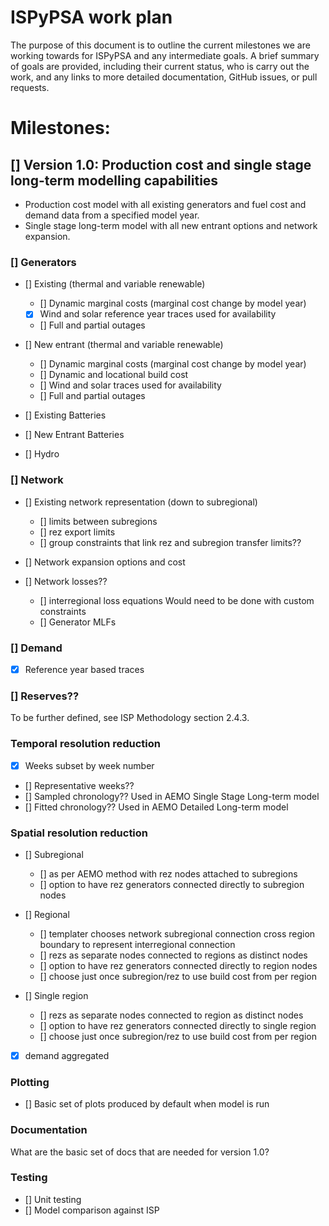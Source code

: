 # ISPyPSA work plan

The purpose of this document is to outline the current milestones we are working towards for ISPyPSA and any 
intermediate goals. A brief summary of goals are provided, including their current status, who is carry out the work,
and any links to more detailed documentation, GitHub issues, or pull requests.

# Milestones:

## [] Version 1.0: Production cost and single stage long-term modelling capabilities

- Production cost model with all existing generators and fuel cost and demand data from a specified model year.
- Single stage long-term model with all new entrant options and network expansion.

### [] Generators 

- [] Existing (thermal and variable renewable)
  - [] Dynamic marginal costs (marginal cost change by model year)
  - [x] Wind and solar reference year traces used for availability
  - [] Full and partial outages 

- [] New entrant (thermal and variable renewable)
  - [] Dynamic marginal costs (marginal cost change by model year)
  - [] Dynamic and locational build cost
  - [] Wind and solar traces used for availability
  - [] Full and partial outages 

- [] Existing Batteries

- [] New Entrant Batteries

- [] Hydro

### [] Network

- [] Existing network representation (down to subregional)
  - [] limits between subregions
  - [] rez export limits
  - [] group constraints that link rez and subregion transfer limits??
  
- [] Network expansion options and cost

- [] Network losses??
  - [] interregional loss equations
    Would need to be done with custom constraints 
  - [] Generator MLFs

### [] Demand

- [x] Reference year based traces

### [] Reserves??

To be further defined, see ISP Methodology section 2.4.3.

### Temporal resolution reduction

- [x] Weeks subset by week number
- [] Representative weeks??
- [] Sampled chronology??
  Used in AEMO Single Stage Long-term model
- [] Fitted chronology??
  Used in AEMO Detailed Long-term model

### Spatial resolution reduction

- [] Subregional
  - [] as per AEMO method with rez nodes attached to subregions
  - [] option to have rez generators connected directly to subregion nodes
  
- [] Regional
  - [] templater chooses network subregional connection cross region boundary to represent interregional connection
  - [] rezs as separate nodes connected to regions as distinct nodes 
  - [] option to have rez generators connected directly to region nodes
  - [] choose just once subregion/rez to use build cost from per region
  
- [] Single region
  - [] rezs as separate nodes connected to region as distinct nodes 
  - [] option to have rez generators connected directly to single region
  - [] choose just once subregion/rez to use build cost from per region

- [x] demand aggregated

### Plotting

- [] Basic set of plots produced by default when model is run

### Documentation

What are the basic set of docs that are needed for version 1.0?

### Testing

- [] Unit testing
- [] Model comparison against ISP